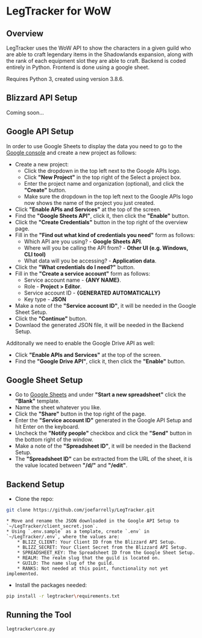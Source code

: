 # LegTracker for WoW

## Overview

LegTracker uses the WoW API to show the characters in a given guild who are able to craft legendary items in the Shadowlands expansion, along with the rank of each equipment slot they are able to craft. Backend is coded entirely in Python. Frontend is done using a google sheet.

Requires Python 3, created using version 3.8.6.

## Blizzard API Setup
Coming soon...

## Google API Setup

In order to use Google Sheets to display the data you need to go to the [Google console](https://console.developers.google.com) and create a new project as follows:
* Create a new project:
    * Click the dropdown in the top left next to the Google APIs logo.
    * Click **"New Project"** in the top right of the Select a project box.
    * Enter the project name and organization (optional), and click the **"Create"** button.
    * Make sure the dropdown in the top left next to the Google APIs logo now shows the name of the project you just created.
* Click **"Enable APIs and Services"** at the top of the screen.
* Find the **"Google Sheets API"**, click it, then click the **"Enable"** button.
* Click the **"Create Credentials"** button in the top right of the overview page.
* Fill in the **"Find out what kind of credentials you need"** form as follows:
    * Which API are you using? - **Google Sheets API**.
    * Where will you be calling the API from? - **Other UI (e.g. Windows, CLI tool)** 
    * What data will you be accessing? - **Application data**.
* Click the **"What credentials do I need?"** button.
* Fill in the **"Create a service account"** form as follows:
    * Service account name - **{ANY NAME}**.
    * Role - **Project > Editor**.
    * Service account ID - **{GENERATED AUTOMATICALLY}**
    * Key type - **JSON**
* Make a note of the **"Service account ID"**, it will be needed in the Google Sheet Setup.
* Click the **"Continue"** button.
* Downlaod the generated JSON file, it will be needed in the Backend Setup.

Additonally we need to enable the Google Drive API as well:
* Click **"Enable APIs and Services"** at the top of the screen.
* Find the **"Google Drive API"**, click it, then click the **"Enable"** button.

## Google Sheet Setup

* Go to [Google Sheets](https://docs.google.com/spreadsheets) and under **"Start a new spreadsheet"** click the **"Blank"** template.
* Name the sheet whatever you like.
* Click the **"Share"** button in the top right of the page.
* Enter the **"Service account ID"** generated in the Google API Setup and hit Enter on the keyboard.
* Uncheck the **"Notify people"** checkbox and click the **"Send"** button in the bottom right of the window.
* Make a note of the **"Spreadsheet ID"**, it will be needed in the Backend Setup.
* The **"Spreadsheet ID"** can be extracted from the URL of the sheet, it is the value located between **"/d/"** and **"/edit"**.

## Backend Setup
* Clone the repo:
```bash
git clone https://github.com/joefarrelly/LegTracker.git 
```
    * Move and rename the JSON downloaded in the Google API Setup to `~/LegTracker/client_secret.json`.
    * Using `.env.sample` as a template, create `.env` in `~/LegTracker/.env`, where the values are:
        * BLIZZ_CLIENT: Your Client ID from the Blizzard API Setup.
        * BLIZZ_SECRET: Your Client Secret from the Blizzard API Setup.
        * SPREADSHEET_KEY: The Spreadsheet ID from the Google Sheet Setup.
        * REALM: The realm slug that the guild is located on.
        * GUILD: The name slug of the guild.
        * RANKS: Not needed at this point, functionality not yet implemented.
* Install the packages needed:
```bash
pip install -r legtracker\requirements.txt
```

## Running the Tool

```bash
legtracker\core.py
```